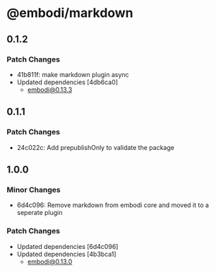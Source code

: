 # @embodi/markdown

## 0.1.2

### Patch Changes

- 41b811f: make markdown plugin async
- Updated dependencies [4db6ca0]
  - embodi@0.13.3

## 0.1.1

### Patch Changes

- 24c022c: Add prepublishOnly to validate the package

## 1.0.0

### Minor Changes

- 6d4c096: Remove markdown from embodi core and moved it to a seperate plugin

### Patch Changes

- Updated dependencies [6d4c096]
- Updated dependencies [4b3bca1]
  - embodi@0.13.0
